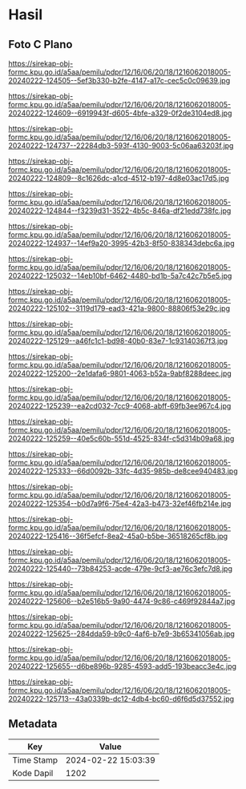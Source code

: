 # Hasil

## Foto C Plano

https://sirekap-obj-formc.kpu.go.id/a5aa/pemilu/pdpr/12/16/06/20/18/1216062018005-20240222-124505--5ef3b330-b2fe-4147-a17c-cec5c0c09639.jpg

https://sirekap-obj-formc.kpu.go.id/a5aa/pemilu/pdpr/12/16/06/20/18/1216062018005-20240222-124609--6919943f-d605-4bfe-a329-0f2de3104ed8.jpg

https://sirekap-obj-formc.kpu.go.id/a5aa/pemilu/pdpr/12/16/06/20/18/1216062018005-20240222-124737--22284db3-593f-4130-9003-5c06aa63203f.jpg

https://sirekap-obj-formc.kpu.go.id/a5aa/pemilu/pdpr/12/16/06/20/18/1216062018005-20240222-124809--8c1626dc-a1cd-4512-b197-4d8e03ac17d5.jpg

https://sirekap-obj-formc.kpu.go.id/a5aa/pemilu/pdpr/12/16/06/20/18/1216062018005-20240222-124844--f3239d31-3522-4b5c-846a-df21edd738fc.jpg

https://sirekap-obj-formc.kpu.go.id/a5aa/pemilu/pdpr/12/16/06/20/18/1216062018005-20240222-124937--14ef9a20-3995-42b3-8f50-838343debc6a.jpg

https://sirekap-obj-formc.kpu.go.id/a5aa/pemilu/pdpr/12/16/06/20/18/1216062018005-20240222-125032--14eb10bf-6462-4480-bd1b-5a7c42c7b5e5.jpg

https://sirekap-obj-formc.kpu.go.id/a5aa/pemilu/pdpr/12/16/06/20/18/1216062018005-20240222-125102--3119d179-ead3-421a-9800-88806f53e29c.jpg

https://sirekap-obj-formc.kpu.go.id/a5aa/pemilu/pdpr/12/16/06/20/18/1216062018005-20240222-125129--a46fc1c1-bd98-40b0-83e7-1c93140367f3.jpg

https://sirekap-obj-formc.kpu.go.id/a5aa/pemilu/pdpr/12/16/06/20/18/1216062018005-20240222-125200--2e1dafa6-9801-4063-b52a-9abf8288deec.jpg

https://sirekap-obj-formc.kpu.go.id/a5aa/pemilu/pdpr/12/16/06/20/18/1216062018005-20240222-125239--ea2cd032-7cc9-4068-abff-69fb3ee967c4.jpg

https://sirekap-obj-formc.kpu.go.id/a5aa/pemilu/pdpr/12/16/06/20/18/1216062018005-20240222-125259--40e5c60b-551d-4525-834f-c5d314b09a68.jpg

https://sirekap-obj-formc.kpu.go.id/a5aa/pemilu/pdpr/12/16/06/20/18/1216062018005-20240222-125333--66d0092b-33fc-4d35-985b-de8cee940483.jpg

https://sirekap-obj-formc.kpu.go.id/a5aa/pemilu/pdpr/12/16/06/20/18/1216062018005-20240222-125354--b0d7a9f6-75e4-42a3-b473-32ef46fb214e.jpg

https://sirekap-obj-formc.kpu.go.id/a5aa/pemilu/pdpr/12/16/06/20/18/1216062018005-20240222-125416--36f5efcf-8ea2-45a0-b5be-36518265cf8b.jpg

https://sirekap-obj-formc.kpu.go.id/a5aa/pemilu/pdpr/12/16/06/20/18/1216062018005-20240222-125440--73b84253-acde-479e-9cf3-ae76c3efc7d8.jpg

https://sirekap-obj-formc.kpu.go.id/a5aa/pemilu/pdpr/12/16/06/20/18/1216062018005-20240222-125606--b2e516b5-9a90-4474-9c86-c469f92844a7.jpg

https://sirekap-obj-formc.kpu.go.id/a5aa/pemilu/pdpr/12/16/06/20/18/1216062018005-20240222-125625--284dda59-b9c0-4af6-b7e9-3b65341056ab.jpg

https://sirekap-obj-formc.kpu.go.id/a5aa/pemilu/pdpr/12/16/06/20/18/1216062018005-20240222-125655--d6be896b-9285-4593-add5-193beacc3e4c.jpg

https://sirekap-obj-formc.kpu.go.id/a5aa/pemilu/pdpr/12/16/06/20/18/1216062018005-20240222-125713--43a0339b-dc12-4db4-bc60-d6f6d5d37552.jpg


## Metadata

| Key        | Value               |
| ---------- | ------------------- |
| Time Stamp | 2024-02-22 15:03:39 |
| Kode Dapil | 1202                |



